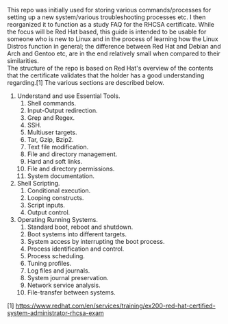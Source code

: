This repo was initially used for storing various commands/processes for setting up a new system/various troubleshooting processes etc. I then reorganized it to function as a study FAQ for the RHCSA certificate. While the focus will be Red Hat based, this guide is intended to be usable for someone who is new to Linux and in the process of learning how the Linux Distros function in general; the difference between Red Hat and Debian and Arch and Gentoo etc, are in the end relatively small when compared to their similarities.  
The structure of the repo is based on Red Hat's overview of the contents that the certificate validates that the holder has a good understanding regarding.[1] The various sections are described below.

1. Understand and use Essential Tools.
   1. Shell commands.  
   2. Input-Output redirection.
   3. Grep and Regex.
   4. SSH.
   5. Multiuser targets.
   6. Tar, Gzip, Bzip2.
   7. Text file modification.
   8. File and directory management.
   9. Hard and soft links.
   10. File and directory permissions.
   11. System documentation.
2. Shell Scripting.
   1. Conditional execution.
   2. Looping constructs.
   3. Script inputs.
   4. Output control. 
3. Operating Running Systems.
   1. Standard boot, reboot and shutdown.
   2. Boot systems into different targets.
   3. System access by interrupting the boot process.
   4. Process identification and control.
   5. Process scheduling.
   6. Tuning profiles.
   7. Log files and journals.
   8. System journal preservation.
   9. Network service analysis.
   10. File-transfer between systems. 

[1] https://www.redhat.com/en/services/training/ex200-red-hat-certified-system-administrator-rhcsa-exam
